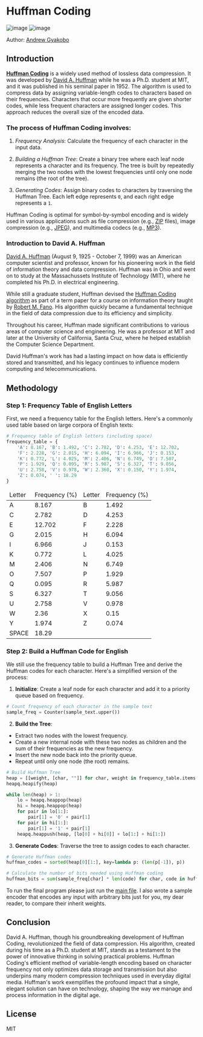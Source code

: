 # Huffman Coding

![image](https://img.shields.io/badge/Python-FFD43B?style=for-the-badge&logo=python&logoColor=blue)
![image](https://img.shields.io/badge/windows%20terminal-4D4D4D?style=for-the-badge&logo=windows%20terminal&logoColor=white)

Author: [Andrew Gyakobo](https://github.com/Gyakobo)

## Introduction

[**Huffman Coding**](https://en.wikipedia.org/wiki/Huffman_coding) is a widely used method of lossless data compression. It was developed by [David A. Huffman](https://en.wikipedia.org/wiki/David_A._Huffman) while he was a Ph.D. student at MIT, and it was published in his seminal paper in 1952. The algorithm is used to compress data by assigning variable-length codes to characters based on their frequencies. Characters that occur more frequently are given shorter codes, while less frequent characters are assigned longer codes. This approach reduces the overall size of the encoded data.

### The process of Huffman Coding involves:

1. *Frequency Analysis*: Calculate the frequency of each character in the input data.

1. *Building a Huffman Tree*: Create a binary tree where each leaf node represents a character and its frequency. The tree is built by repeatedly merging the two nodes with the lowest frequencies until only one node remains (the root of the tree).

1. *Generating Codes*: Assign binary codes to characters by traversing the Huffman Tree. Each left edge represents `0`, and each right edge represents a `1`.

Huffman Coding is optimal for symbol-by-symbol encoding and is widely used in various applications such as file compression (e.g., [ZIP](https://en.wikipedia.org/wiki/ZIP_(file_format)) files), image compression (e.g., [JPEG](https://en.wikipedia.org/wiki/JPEG)), and multimedia codecs (e.g., [MP3](https://en.wikipedia.org/wiki/MP3)).

### Introduction to David A. Huffman

[David A. Huffman](https://en.wikipedia.org/wiki/David_A._Huffman) (August 9, 1925 - October 7, 1999) was an American computer scientist and professor, known for his pioneering work in the field of information theory and data compression. Huffman was in Ohio and went on to study at the Massachussets Institute of Technology (MIT), where he completed his Ph.D. in electrical engineering.

While still a graduate student, Huffman devised the [Huffman Coding algorithm](https://en.wikipedia.org/wiki/Huffman_coding) as part of a term paper for a course on information theory taught by [Robert M. Fano](https://en.wikipedia.org/wiki/Huffman_coding). His algorithm quickly became a fundamental technique in the field of data compression due to its efficiency and simplicity.

Throughout his career, Huffman made significant contributions to various areas of computer science and engineering. He was a professor at MIT and later at the University of California, Santa Cruz, where he helped establish the Computer Science Department.

David Huffman's work has had a lasting impact on how data is efficiently stored and transmitted, and his legacy continues to influence modern computing and telecommunications.

## Methodology

### Step 1: Frequency Table of English Letters

First, we need a frequency table for the English letters. Here's a commonly used table based on large corpora of English texts:

```python
# Frequency table of English letters (including space)
frequency_table = {
    'A': 8.167, 'B': 1.492, 'C': 2.782, 'D': 4.253, 'E': 12.702,
    'F': 2.228, 'G': 2.015, 'H': 6.094, 'I': 6.966, 'J': 0.153,
    'K': 0.772, 'L': 4.025, 'M': 2.406, 'N': 6.749, 'O': 7.507,
    'P': 1.929, 'Q': 0.095, 'R': 5.987, 'S': 6.327, 'T': 9.056,
    'U': 2.758, 'V': 0.978, 'W': 2.360, 'X': 0.150, 'Y': 1.974,
    'Z': 0.074, ' ': 18.29
}
```

<table>

<thead>
<td>Letter</td>
<td>Frequency (%)</td>
<td>Letter</td>
<td>Frequency (%)</td>
</thead>

<tr>
<td>A</td><td>8.167</td>
<td>B</td><td>1.492</td>
</tr>

<tr>
<td>C</td><td>2.782</td>
<td>D</td><td>4.253</td>
</tr>

<tr>
<td>E</td><td>12.702</td>
<td>F</td><td>2.228</td>
</tr>

<tr>
<td>G</td><td>2.015</td>
<td>H</td><td>6.094</td>
</tr>

<tr> 
<td>I</td><td>6.966</td>
<td>J</td><td>0.153</td>
</tr>

<tr>
<td>K</td><td>0.772</td>
<td>L</td><td>4.025</td>
</tr>

<tr>
<td>M</td><td>2.406</td>
<td>N</td><td>6.749</td>
</tr>

<tr>
<td>O</td><td>7.507</td>
<td>P</td><td>1.929</td>
</tr>

<tr> 
<td>Q</td><td>0.095</td>
<td>R</td><td>5.987</td>
</tr>

<tr>
<td>S</td><td>6.327</td>
<td>T</td><td>9.056</td>
</tr>

<tr>
<td>U</td><td>2.758</td>
<td>V</td><td>0.978</td>
</tr>

<tr>
<td>W</td><td>2.36</td>
<td>X</td><td>0.15</td>
</tr>

<tr>
<td>Y</td><td>1.974</td>
<td>Z</td><td>0.074</td>
</tr>

<tr>
<td>SPACE</td><td>18.29</td>
</tr>

</table>

### Step 2: Build a Huffman Code for English

We still use the frequency table to build a Huffman Tree and derive the Huffman codes for each character. Here's a simplified version of the process:

1. **Initialize**: Create a leaf node for each character and add it to a priority queue based on frequency. 

```python
# Count frequency of each character in the sample text
sample_freq = Counter(sample_text.upper())
```

2. **Build the Tree**:
* Extract two nodes with the lowest frequency.
* Create a new internal node with these two nodes as children and the sum of their frequencies as the new frequency.
* Insert the new node back into the priority queue.
* Repeat until only one node (the root) remains.

```python
# Build Huffman Tree
heap = [[weight, [char, ""]] for char, weight in frequency_table.items()]
heapq.heapify(heap)

while len(heap) > 1:
    lo = heapq.heappop(heap)
    hi = heapq.heappop(heap)
    for pair in lo[1:]:
        pair[1] = '0' + pair[1]
    for pair in hi[1:]:
        pair[1] = '1' + pair[1]
    heapq.heappush(heap, [lo[0] + hi[0]] + lo[1:] + hi[1:])
```

3. **Generate Codes**: Traverse the tree to assign codes to each character.

```python
# Generate Huffman codes
huffman_codes = sorted(heap[0][1:], key=lambda p: (len(p[-1]), p))

# Calculate the number of bits needed using Huffman coding
huffman_bits = sum(sample_freq[char] * len(code) for char, code in huffman_codes if char in sample_freq)
```

To run the final program please just run the [main file](https://github.com/Gyakobo/Huffman-Coding/blob/main/main.py). I also wrote a sample encoder that encodes any input with arbitrary bits just for you, my dear reader, to compare their inherit weights. 

## Conclusion

David A. Huffman, though his groundbreaking development of Huffman Coding, revolutionized the field of data compression. His algorithm, created during his time as a Ph.D. student at MIT, stands as a testament to the power of innovative thinking in solving practical problems. Huffman Coding's efficient method of variable-length encoding based on character frequency not only optimizes data storage and transmission but also underpins many modern compression techniques used in everyday digital media. Huffman's work exemplifies the profound impact that a single, elegant solution can have on technology, shaping the way we manage and process information in the digital age.

## License
MIT